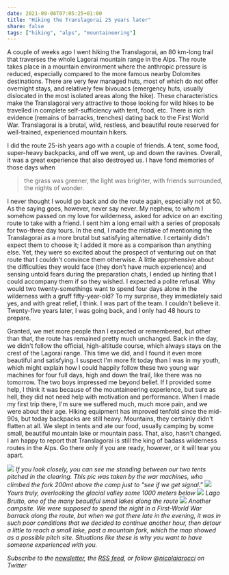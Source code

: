 ```yaml
---
date: 2021-09-06T07:05:25+01:00
title: "Hiking the Translagorai 25 years later"
share: false
tags: ["hiking", "alps", "mountaineering"]
---
```

A couple of weeks ago I went hiking the Translagorai, an 80 km-long trail that
traverses the whole Lagorai mountain range in the Alps. The route takes place
in a mountain environment where the anthropic pressure is reduced, especially
compared to the more famous nearby Dolomites destinations. There are very few
managed huts, most of which do not offer overnight stays, and relatively few
bivouacs (emergency huts, usually dislocated in the most isolated areas along
the hike). These characteristics make the Translagorai very attractive to
those looking for wild hikes to be travelled in complete self-sufficiency
with tent, food, etc. There is rich evidence (remains of barracks, trenches)
dating back to the First World War. Translagorai is a brutal, wild, restless,
and beautiful route reserved for well-trained, experienced mountain hikers.

I did the route 25-ish years ago with a couple of friends. A tent, some food,
super-heavy backpacks, and off we went, up and down the ravines. Overall, it
was a great experience that also destroyed us. I have fond memories of those
days when

> the grass was greener, the light was brighter, with friends surrounded, the nights of wonder.

I never thought I would go back and do the route again, especially not at 50.
As the saying goes, however, never say never. My nephew, to whom I somehow
passed on my love for wilderness, asked for advice on an exciting route to
take with a friend. I sent him a long email with a series of proposals for
two-three day tours. In the end, I made the mistake of mentioning the
Translagorai as a more brutal but satisfying alternative. I certainly didn't
expect them to choose it; I added it more as a comparison than anything else.
Yet, they were so excited about the prospect of venturing out on that route
that I couldn't convince them otherwise. A little apprehensive about the
difficulties they would face (they don't have much experience) and sensing
untold fears during the preparation chats, I ended up hinting that I could
accompany them if so they wished. I expected a polite refusal. Why would two
twenty-somethings want to spend four days alone in the wilderness with a gruff
fifty-year-old? To my surprise, they immediately said yes, and with great
relief, I think. I was part of the team. I couldn't believe it. Twenty-five
years later, I was going back, and I only had 48 hours to prepare.

Granted, we met more people than I expected or remembered, but other than that,
the route has remained pretty much unchanged. Back in the day, we didn't follow
the official, high-altitude course, which always stays on the crest of the
Lagorai range. This time we did, and I found it even more beautiful and
satisfying. I suspect I'm more fit today than I was in my youth, which might
explain how I could happily follow these two young war machines for four full
days, high and down the trail, like there was no tomorrow. The two boys
impressed me beyond belief. If I provided some help, I think it was because of
the mountaineering experience, but sure as hell, they did not need help with
motivation and performance. When I made my first trip there, I'm sure we
suffered much, much more pain, and we were about their age. Hiking equipment
has improved tenfold since the mid-90s, but today backpacks are still heavy.
Mountains, they certainly didn't flatten at all. We slept in tents and ate
our food, usually camping by some small, beautiful mountain lake or mountain
pass. That, also, hasn't changed.  I am happy to report that Translagorai is
still the king of badass wilderness routes in the Alps. Go there only if you
are ready, however, or it will tear you apart.

![](/images/translagorai3.jpg) *If you look closely, you can see me standing between our
two tents pitched in the clearing. This pic was taken by the war
machines, who climbed the fork 200mt above the camp just to "see if we get signal."*
![](/images/translagorai1.jpg) *Yours truly, overlooking the glacial valley some 1000
meters below*
![](/images/translagorai2.jpg) *Lago Brutto, one of the many beautiful small
lakes along the route*
![](/images/translagorai4.jpg) *Another campsite. We were supposed to spend the
night in a First-World War barrack along the route, but when we got there late
in the evening, it was in such poor conditions that we decided to continue
another hour, then detour a little to reach a small lake, past a mountain fork,
which the map showed as a possible pitch site. Situations like these is why you
want to have someone experienced with you.*


*Subscribe to the [newsletter][nl], the [RSS feed][rss], or follow @[nicolaiarocci][tw] on Twitter*

 [1]: https://www.azlyrics.com/lyrics/pinkfloyd/highhopes.html
 [rss]: https://nicolaiarocci.com/index.xml
 [tw]: http://twitter.com/nicolaiarocci
 [nl]: https://nicolaiarocci.substack.com
